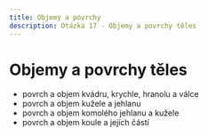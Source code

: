 ```yaml
---
title: Objemy a povrchy
description: Otázka 17 - Objemy a povrchy těles
---
```


# **Objemy a povrchy těles**

- povrch a objem kvádru, krychle, hranolu a válce
- povrch a objem kužele a jehlanu
- povrch a objem komolého jehlanu a kužele
- povrch a objem koule a jejích částí
